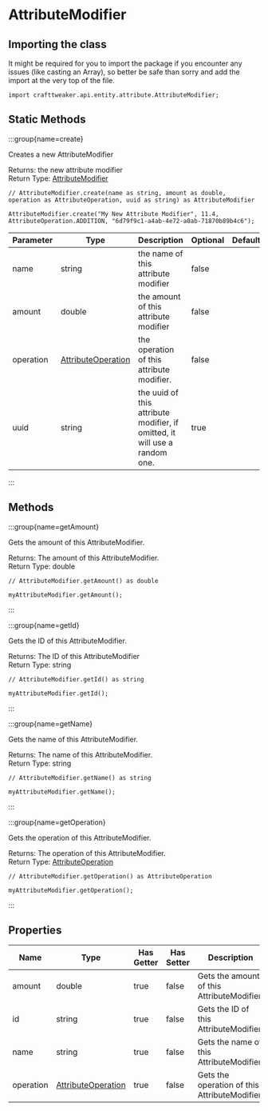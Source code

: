 # AttributeModifier

## Importing the class

It might be required for you to import the package if you encounter any issues (like casting an Array), so better be safe than sorry and add the import at the very top of the file.
```zenscript
import crafttweaker.api.entity.attribute.AttributeModifier;
```


## Static Methods

:::group{name=create}

Creates a new AttributeModifier

Returns: the new attribute modifier  
Return Type: [AttributeModifier](/vanilla/api/entity/attribute/AttributeModifier)

```zenscript
// AttributeModifier.create(name as string, amount as double, operation as AttributeOperation, uuid as string) as AttributeModifier

AttributeModifier.create("My New Attribute Modifier", 11.4, AttributeOperation.ADDITION, "6d79f9c1-a4ab-4e72-a0ab-71870b89b4c6");
```

| Parameter | Type | Description | Optional | DefaultValue |
|-----------|------|-------------|----------|--------------|
| name | string | the name of this attribute modifier | false |  |
| amount | double | the amount of this attribute modifier | false |  |
| operation | [AttributeOperation](/vanilla/api/entity/attribute/AttributeOperation) | the operation of this attribute modifier. | false |  |
| uuid | string | the uuid of this attribute modifier, if omitted, it will use a random one. | true |  |


:::

## Methods

:::group{name=getAmount}

Gets the amount of this AttributeModifier.

Returns: The amount of this AttributeModifier.  
Return Type: double

```zenscript
// AttributeModifier.getAmount() as double

myAttributeModifier.getAmount();
```

:::

:::group{name=getId}

Gets the ID of this AttributeModifier.

Returns: The ID of this AttributeModifier  
Return Type: string

```zenscript
// AttributeModifier.getId() as string

myAttributeModifier.getId();
```

:::

:::group{name=getName}

Gets the name of this AttributeModifier.

Returns: The name of this AttributeModifier.  
Return Type: string

```zenscript
// AttributeModifier.getName() as string

myAttributeModifier.getName();
```

:::

:::group{name=getOperation}

Gets the operation of this AttributeModifier.

Returns: The operation of this AttributeModifier.  
Return Type: [AttributeOperation](/vanilla/api/entity/attribute/AttributeOperation)

```zenscript
// AttributeModifier.getOperation() as AttributeOperation

myAttributeModifier.getOperation();
```

:::


## Properties

| Name | Type | Has Getter | Has Setter | Description |
|------|------|------------|------------|-------------|
| amount | double | true | false | Gets the amount of this AttributeModifier. |
| id | string | true | false | Gets the ID of this AttributeModifier. |
| name | string | true | false | Gets the name of this AttributeModifier. |
| operation | [AttributeOperation](/vanilla/api/entity/attribute/AttributeOperation) | true | false | Gets the operation of this AttributeModifier. |

